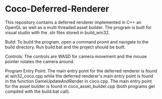 # Coco-Deferred-Renderer

This repository contains a deferred renderer implemented in C++ an OpenGL as well as a multi threaded asset builder. The program is built for visual studio with the .sln files stored in build_win32.

Build: To build the program, open a command promt and navigate to the build directory. Run build.bat and the project should be built.

Controls: The controls are WASD for camera movement and the mouse pointer rotates the camera around.

Program Entry Point: The main entry point for the deferred renderer is found at win32_coco.cpp while the deferred renderer's main entry point is found in the function GameUpdateAndRender in coco.cpp. The main entry point for the asset builder is found in coco_asset_builder.cpp (both programs get compiled with the build.bat call).
